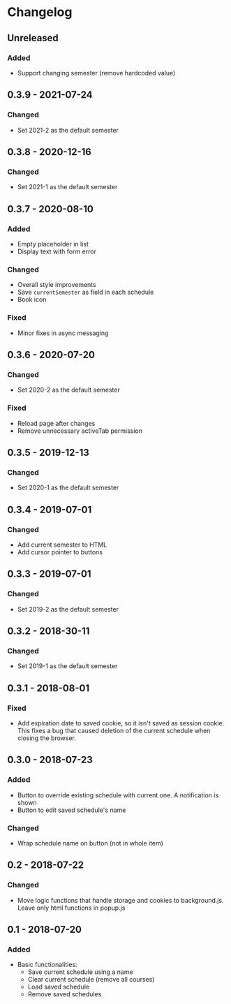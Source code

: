 # Changelog

## Unreleased
### Added
* Support changing semester (remove hardcoded value)


## 0.3.9 - 2021-07-24
### Changed
* Set 2021-2 as the default semester



## 0.3.8 - 2020-12-16
### Changed
* Set 2021-1 as the default semester



## 0.3.7 - 2020-08-10
### Added
* Empty placeholder in list
* Display text with form error

### Changed
* Overall style improvements
* Save `currentSemester` as field in each schedule
* Book icon

### Fixed
* Minor fixes in async messaging



## 0.3.6 - 2020-07-20
### Changed
* Set 2020-2 as the default semester

### Fixed
* Reload page after changes
* Remove unnecessary activeTab permission



## 0.3.5 - 2019-12-13
### Changed
* Set 2020-1 as the default semester


## 0.3.4 - 2019-07-01
### Changed
* Add current semester to HTML
* Add cursor pointer to buttons


## 0.3.3 - 2019-07-01
### Changed
* Set 2019-2 as the default semester


## 0.3.2 - 2018-30-11
### Changed
* Set 2019-1 as the default semester


## 0.3.1 - 2018-08-01
### Fixed
* Add expiration date to saved cookie, so it isn't saved as session cookie. This fixes a bug that caused deletion of the current schedule when closing the browser.

## 0.3.0 - 2018-07-23
### Added
* Button to override existing schedule with current one. A notification is shown
* Button to edit saved schedule's name

### Changed
* Wrap schedule name on button (not in whole item)

## 0.2 - 2018-07-22
### Changed
* Move logic functions that handle storage and cookies to background.js. Leave only html functions in popup.js

## 0.1 - 2018-07-20
### Added
* Basic functionalities:
  - Save current schedule using a name
  - Clear current schedule (remove all courses)
  - Load saved schedule
  - Remove saved schedules
